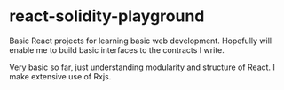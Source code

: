 # react-solidity-playground

Basic React projects for learning basic web development. Hopefully will enable me to build basic interfaces to the contracts I write.

Very basic so far, just understanding modularity and structure of React. I make extensive use of Rxjs.

